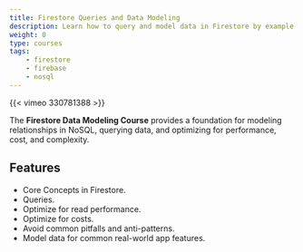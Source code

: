 ```yaml
---
title: Firestore Queries and Data Modeling
description: Learn how to query and model data in Firestore by example.
weight: 0
type: courses
tags: 
    - firestore
    - firebase
    - nosql
---
```


{{< vimeo 330781388 >}}


The **Firestore Data Modeling Course**  provides a foundation for modeling relationships in NoSQL, querying data, and optimizing for performance, cost, and complexity. 

## Features

- Core Concepts in Firestore.
- Queries.
- Optimize for read performance.
- Optimize for costs. 
- Avoid common pitfalls and anti-patterns.
- Model data for common real-world app features.


